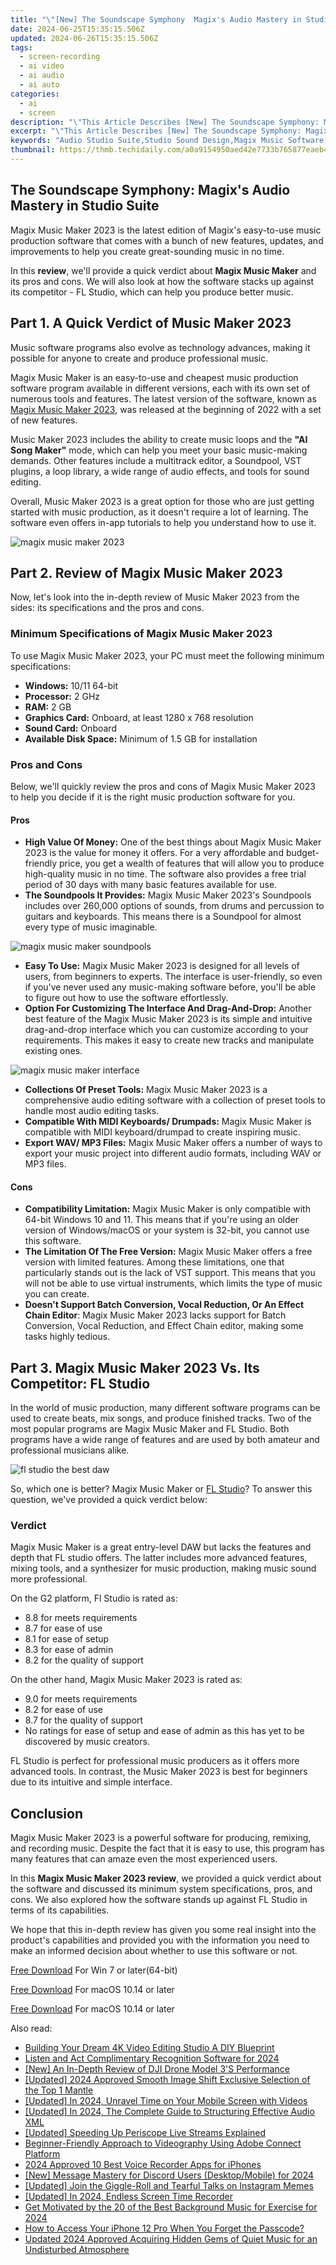 ```yaml
---
title: "\"[New] The Soundscape Symphony  Magix's Audio Mastery in Studio Suite\""
date: 2024-06-25T15:35:15.506Z
updated: 2024-06-26T15:35:15.506Z
tags: 
  - screen-recording
  - ai video
  - ai audio
  - ai auto
categories: 
  - ai
  - screen
description: "\"This Article Describes [New] The Soundscape Symphony: Magix's Audio Mastery in Studio Suite\""
excerpt: "\"This Article Describes [New] The Soundscape Symphony: Magix's Audio Mastery in Studio Suite\""
keywords: "Audio Studio Suite,Studio Sound Design,Magix Music Software,Sonic Engineering,Suite Symphony Tools,Mastering Music Tech,Audio Creation Hub"
thumbnail: https://thmb.techidaily.com/a0a9154950aed42e7733b765877eaeb4a66b52b52c8c12f95943f09a40bb3819.jpg
---
```


## The Soundscape Symphony: Magix's Audio Mastery in Studio Suite

Magix Music Maker 2023 is the latest edition of Magix's easy-to-use music production software that comes with a bunch of new features, updates, and improvements to help you create great-sounding music in no time.

In this **review**, we'll provide a quick verdict about **Magix Music Maker** and its pros and cons. We will also look at how the software stacks up against its competitor - FL Studio, which can help you produce better music.

## Part 1\. A Quick Verdict of Music Maker 2023

Music software programs also evolve as technology advances, making it possible for anyone to create and produce professional music.

Magix Music Maker is an easy-to-use and cheapest music production software program available in different versions, each with its own set of numerous tools and features. The latest version of the software, known as [Magix Music Maker 2023](https://www.magix.com/us/music-editing/music-maker/new-features/), was released at the beginning of 2022 with a set of new features.

Music Maker 2023 includes the ability to create music loops and the **"AI Song Maker"** mode, which can help you meet your basic music-making demands. Other features include a multitrack editor, a Soundpool, VST plugins, a loop library, a wide range of audio effects, and tools for sound editing.

Overall, Music Maker 2023 is a great option for those who are just getting started with music production, as it doesn't require a lot of learning. The software even offers in-app tutorials to help you understand how to use it.

![magix music maker 2023](https://images.wondershare.com/filmora/article-images/2022/11/magix-music-maker-2023.jpg)

## Part 2\. Review of Magix Music Maker 2023

Now, let's look into the in-depth review of Music Maker 2023 from the sides: its specifications and the pros and cons.

### Minimum Specifications of Magix Music Maker 2023

To use Magix Music Maker 2023, your PC must meet the following minimum specifications:

* **Windows:** 10/11 64-bit
* **Processor:** 2 GHz
* **RAM:** 2 GB
* **Graphics Card:** Onboard, at least 1280 x 768 resolution
* **Sound Card:** Onboard
* **Available Disk Space:** Minimum of 1.5 GB for installation

### Pros and Cons

Below, we'll quickly review the pros and cons of Magix Music Maker 2023 to help you decide if it is the right music production software for you.

#### Pros

* **High Value Of Money:** One of the best things about Magix Music Maker 2023 is the value for money it offers. For a very affordable and budget-friendly price, you get a wealth of features that will allow you to produce high-quality music in no time. The software also provides a free trial period of 30 days with many basic features available for use.
* **The Soundpools It Provides:** Magix Music Maker 2023's Soundpools includes over 260,000 options of sounds, from drums and percussion to guitars and keyboards. This means there is a Soundpool for almost every type of music imaginable.

![magix music maker soundpools](https://images.wondershare.com/filmora/article-images/2022/11/magix-music-maker-soundpools.jpg)

* **Easy To Use:** Magix Music Maker 2023 is designed for all levels of users, from beginners to experts. The interface is user-friendly, so even if you've never used any music-making software before, you'll be able to figure out how to use the software effortlessly.
* **Option For Customizing The Interface And Drag-And-Drop:** Another best feature of the Magix Music Maker 2023 is its simple and intuitive drag-and-drop interface which you can customize according to your requirements. This makes it easy to create new tracks and manipulate existing ones.

![magix music maker interface](https://images.wondershare.com/filmora/article-images/2022/11/magix-music-maker-interface.jpg)

* **Collections Of Preset Tools:** Magix Music Maker 2023 is a comprehensive audio editing software with a collection of preset tools to handle most audio editing tasks.
* **Compatible With MIDI Keyboards/ Drumpads:** Magix Music Maker is compatible with MIDI keyboard/drumpad to create inspiring music.
* **Export WAV/ MP3 Files:** Magix Music Maker offers a number of ways to export your music project into different audio formats, including WAV or MP3 files.

#### Cons

* **Compatibility Limitation:** Magix Music Maker is only compatible with 64-bit Windows 10 and 11\. This means that if you're using an older version of Windows/macOS or your system is 32-bit, you cannot use this software.
* **The Limitation Of The Free Version:** Magix Music Maker offers a free version with limited features. Among these limitations, one that particularly stands out is the lack of VST support. This means that you will not be able to use virtual instruments, which limits the type of music you can create.
* **Doesn't Support Batch Conversion, Vocal Reduction, Or An Effect Chain Editor**: Magix Music Maker 2023 lacks support for Batch Conversion, Vocal Reduction, and Effect Chain editor, making some tasks highly tedious.

## Part 3\. Magix Music Maker 2023 Vs. Its Competitor: FL Studio

In the world of music production, many different software programs can be used to create beats, mix songs, and produce finished tracks. Two of the most popular programs are Magix Music Maker and FL Studio. Both programs have a wide range of features and are used by both amateur and professional musicians alike.

![fl studio the best daw](https://images.wondershare.com/filmora/article-images/2022/11/fl-studio-the-best-daw.jpg)

So, which one is better? Magix Music Maker or [FL Studio](https://www.image-line.com/)? To answer this question, we've provided a quick verdict below:

### Verdict

Magix Music Maker is a great entry-level DAW but lacks the features and depth that FL studio offers. The latter includes more advanced features, mixing tools, and a synthesizer for music production, making music sound more professional.

On the G2 platform, Fl Studio is rated as:

* 8.8 for meets requirements
* 8.7 for ease of use
* 8.1 for ease of setup
* 8.3 for ease of admin
* 8.2 for the quality of support

On the other hand, Magix Music Maker 2023 is rated as:

* 9.0 for meets requirements
* 8.2 for ease of use
* 8.7 for the quality of support
* No ratings for ease of setup and ease of admin as this has yet to be discovered by music creators.

FL Studio is perfect for professional music producers as it offers more advanced tools. In contrast, the Music Maker 2023 is best for beginners due to its intuitive and simple interface.

## Conclusion

Magix Music Maker 2023 is a powerful software for producing, remixing, and recording music. Despite the fact that it is easy to use, this program has many features that can amaze even the most experienced users.

In this **Magix Music Maker 2023 review**, we provided a quick verdict about the software and discussed its minimum system specifications, pros, and cons. We also explored how the software stands up against FL Studio in terms of its capabilities.

We hope that this in-depth review has given you some real insight into the product's capabilities and provided you with the information you need to make an informed decision about whether to use this software or not.

[Free Download](https://tools.techidaily.com/wondershare/filmora/download/) For Win 7 or later(64-bit)

[Free Download](https://tools.techidaily.com/wondershare/filmora/download/) For macOS 10.14 or later

[Free Download](https://tools.techidaily.com/wondershare/filmora/download/) For macOS 10.14 or later

<ins class="adsbygoogle"
     style="display:block"
     data-ad-format="autorelaxed"
     data-ad-client="ca-pub-7571918770474297"
     data-ad-slot="1223367746"></ins>

<ins class="adsbygoogle"
     style="display:block"
     data-ad-format="autorelaxed"
     data-ad-client="ca-pub-7571918770474297"
     data-ad-slot="1223367746"></ins>



<ins class="adsbygoogle"
     style="display:block"
     data-ad-client="ca-pub-7571918770474297"
     data-ad-slot="8358498916"
     data-ad-format="auto"
     data-full-width-responsive="true"></ins>


<span class="atpl-alsoreadstyle">Also read:</span>
<div><ul>
<li><a href="https://fox-links.techidaily.com/building-your-dream-4k-video-editing-studio-a-diy-blueprint/"><u>Building Your Dream 4K Video Editing Studio  A DIY Blueprint</u></a></li>
<li><a href="https://fox-links.techidaily.com/listen-and-act-complimentary-recognition-software-for-2024/"><u>Listen and Act  Complimentary Recognition Software for 2024</u></a></li>
<li><a href="https://fox-links.techidaily.com/new-an-in-depth-review-of-dji-drone-model-3s-performance/"><u>[New] An In-Depth Review of DJI Drone Model 3'S Performance</u></a></li>
<li><a href="https://fox-links.techidaily.com/updated-2024-approved-smooth-image-shift-exclusive-selection-of-the-top-1-mantle/"><u>[Updated] 2024 Approved  Smooth Image Shift  Exclusive Selection of the Top 1 Mantle</u></a></li>
<li><a href="https://fox-links.techidaily.com/updated-in-2024-unravel-time-on-your-mobile-screen-with-videos/"><u>[Updated] In 2024, Unravel Time on Your Mobile Screen with Videos</u></a></li>
<li><a href="https://fox-links.techidaily.com/updated-in-2024-the-complete-guide-to-structuring-effective-audio-xml/"><u>[Updated] In 2024, The Complete Guide to Structuring Effective Audio XML</u></a></li>
<li><a href="https://fox-links.techidaily.com/updated-speeding-up-periscope-live-streams-explained/"><u>[Updated] Speeding Up Periscope Live Streams Explained</u></a></li>
<li><a href="https://screen-sharing-recording.techidaily.com/beginner-friendly-approach-to-videography-using-adobe-connect-platform/"><u>Beginner-Friendly Approach to Videography Using Adobe Connect Platform</u></a></li>
<li><a href="https://voice-adjusting.techidaily.com/2024-approved-10-best-voice-recorder-apps-for-iphones/"><u>2024 Approved 10 Best Voice Recorder Apps for iPhones</u></a></li>
<li><a href="https://discord-videos.techidaily.com/new-message-mastery-for-discord-users-desktopmobile-for-2024/"><u>[New] Message Mastery for Discord Users (Desktop/Mobile) for 2024</u></a></li>
<li><a href="https://instagram-video-files.techidaily.com/updated-join-the-giggle-roll-and-tearful-talks-on-instagram-memes/"><u>[Updated] Join the Giggle-Roll and Tearful Talks on Instagram Memes</u></a></li>
<li><a href="https://screen-activity-recording.techidaily.com/updated-in-2024-endless-screen-time-recorder/"><u>[Updated] In 2024, Endless Screen Time Recorder</u></a></li>
<li><a href="https://extra-hints.techidaily.com/get-motivated-by-the-20-of-the-best-background-music-for-exercise-for-2024/"><u>Get Motivated by the 20 of the Best Background Music for Exercise for 2024</u></a></li>
<li><a href="https://ios-unlock.techidaily.com/how-to-access-your-iphone-12-pro-when-you-forget-the-passcode-by-drfone-ios/"><u>How to Access Your iPhone 12 Pro When You Forget the Passcode?</u></a></li>
<li><a href="https://voice-adjusting.techidaily.com/updated-2024-approved-acquiring-hidden-gems-of-quiet-music-for-an-undisturbed-atmosphere/"><u>Updated 2024 Approved Acquiring Hidden Gems of Quiet Music for an Undisturbed Atmosphere</u></a></li>
</ul></div>
